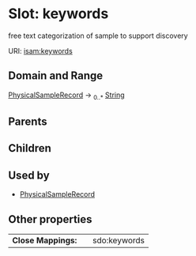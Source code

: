 
# Slot: keywords


free text categorization of sample to support discovery

URI: [isam:keywords](http://resource.isamples.org/schema/keywords)


## Domain and Range

[PhysicalSampleRecord](PhysicalSampleRecord.md) &#8594;  <sub>0..\*</sub> [String](types/String.md)

## Parents


## Children


## Used by

 * [PhysicalSampleRecord](PhysicalSampleRecord.md)

## Other properties

|  |  |  |
| --- | --- | --- |
| **Close Mappings:** | | sdo:keywords |

